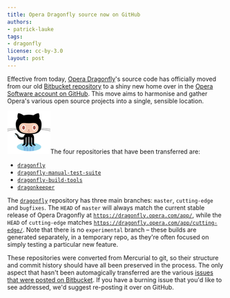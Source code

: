 ```yaml
---
title: Opera Dragonfly source now on GitHub
authors:
- patrick-lauke
tags:
- dragonfly
license: cc-by-3.0
layout: post
---
```


<p>Effective from today, <a href="http://www.opera.com/dragonfly">Opera Dragonfly</a>&#39;s source code has officially moved from our old <a href="https://bitbucket.org/scope/" title="Opera Dragonfly&#39;s Bitbucket repository">Bitbucket repository</a> to a shiny new home over in the <a href="https://github.com/operasoftware">Opera Software account on GitHub</a>. This move aims to harmonise and gather Opera&#39;s various open source projects into a single, sensible location.</p>

<p><span class='imgright'><img alt='' src='/blog/opera-dragonfly-source-now-on-github/octocat.png' /></span>The four repositories that have been transferred are:</p>

<ul>
<li><a href="https://github.com/operasoftware/dragonfly"><code>dragonfly</code></a></li>
<li><a href="https://github.com/operasoftware/dragonfly-manual-test-suite"><code>dragonfly-manual-test-suite</code></a></li>
<li><a href="https://github.com/operasoftware/dragonfly-build-tools"><code>dragonfly-build-tools</code></a></li>
<li><a href="https://github.com/operasoftware/dragonkeeper"><code>dragonkeeper</code></a></li>
</ul>

<p>The <a href="https://github.com/operasoftware/dragonfly"><code>dragonfly</code></a> repository has three main branches: <code>master</code>, <code>cutting-edge</code> and <code>bugfixes</code>. The <code>HEAD</code> of <code>master</code> will always match the current stable release of Opera Dragonfly at <a><code><a href="https://dragonfly.opera.com/app/" target="_blank">https://dragonfly.opera.com/app/</a></code></a>, while the <code>HEAD</code> of <code>cutting-edge</code> matches <a><code><a href="https://dragonfly.opera.com/app/cutting-edge/" target="_blank">https://dragonfly.opera.com/app/cutting-edge/</a></code></a>. Note that there is no <code>experimental</code> branch – these builds are generated separately, in a temporary repo, as they&#39;re often focused on simply testing a particular new feature.</p>

<p>These repositories were converted from Mercurial to git, so their structure and commit history should have all been preserved in the process. The only aspect that hasn&#39;t been automagically transferred are the various <a href="https://bitbucket.org/scope/dragonfly-stp-1/issues?status=new&amp;status=open">issues that were posted on Bitbucket</a>. If you have a burning issue that you&#39;d like to see addressed, we&#39;d suggest re-posting it over on GitHub.</p>
